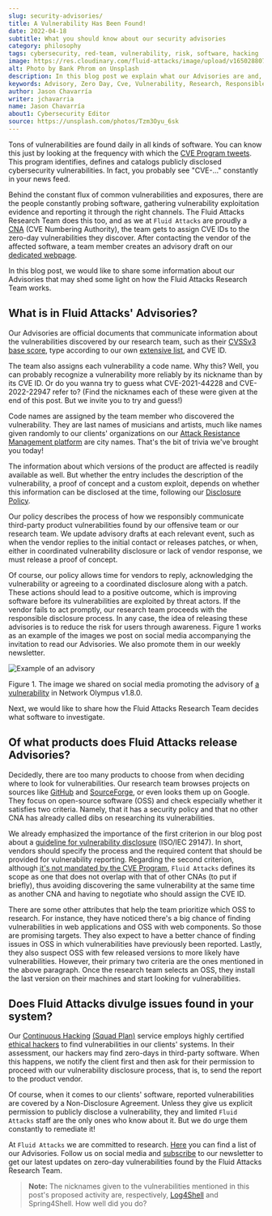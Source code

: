 ```yaml
---
slug: security-advisories/
title: A Vulnerability Has Been Found!
date: 2022-04-18
subtitle: What you should know about our security advisories
category: philosophy
tags: cybersecurity, red-team, vulnerability, risk, software, hacking
image: https://res.cloudinary.com/fluid-attacks/image/upload/v1650288075/blog/security-advisories/cover_advisories.webp
alt: Photo by Bank Phrom on Unsplash
description: In this blog post we explain what our Advisories are and, in the process, share some information on how the Fluid Attacks Research Team works.
keywords: Advisory, Zero Day, Cve, Vulnerability, Research, Responsible Disclosure, Cve Numbering Authority, Ethical Hacking, Pentesting
author: Jason Chavarría
writer: jchavarria
name: Jason Chavarría
about1: Cybersecurity Editor
source: https://unsplash.com/photos/Tzm3Oyu_6sk
---
```


Tons of vulnerabilities are found daily
in all kinds of software.
You can know this just by looking at the frequency
with which the [CVE Program tweets](https://twitter.com/cvenew/).
This program identifies,
defines
and catalogs publicly disclosed cybersecurity vulnerabilities.
In fact,
you probably see "CVE-..." constantly in your news feed.

Behind the constant flux of common vulnerabilities and exposures,
there are the people constantly probing software,
gathering vulnerability exploitation evidence
and reporting it through the right channels.
The Fluid Attacks Research Team does this too,
and as we at `Fluid Attacks` are proudly a [CNA](https://www.cve.org/ResourcesSupport/AllResources/CNARules#section_1-1_cnas)
(CVE Numbering Authority),
the team gets to assign CVE IDs
to the zero-day vulnerabilities they discover.
After contacting the vendor of the affected software,
a team member creates an advisory draft
on our [dedicated webpage](../../advisories/).

In this blog post,
we would like to share some information
about our Advisories
that may shed some light on how the Fluid Attacks Research Team works.

## What is in Fluid Attacks' Advisories?

Our Advisories are official documents
that communicate information
about the vulnerabilities discovered by our research team,
such as their [CVSSv3 base score](https://www.first.org/cvss/),
type according to our own [extensive list](https://docs.fluidattacks.com/criteria/vulnerabilities/),
and CVE ID.

The team also assigns each vulnerability a code name.
Why this?
Well,
you can probably recognize a vulnerability more reliably by its nickname
than by its CVE ID.
Or do you wanna try to guess what CVE-2021-44228
and CVE-2022-22947
refer to?
(Find the nicknames each of these were given at the end of this post.
But we invite you to try and guess\!)

Code names are assigned by the team member
who discovered the vulnerability.
They are last names of musicians and artists,
much like names given randomly to our clients' organizations
on our [Attack Resistance Management platform](../../categories/arm/)
are city names.
That's the bit of trivia we've brought you today\!

The information about which versions of the product are affected
is readily available as well.
But whether the entry includes the description of the vulnerability,
a proof of concept
and a custom exploit,
depends on whether this information can be disclosed at the time,
following our [Disclosure Policy](../../advisories/policy/).

Our policy describes the process
of how we responsibly communicate third-party product vulnerabilities
found by our offensive team or our research team.
We update advisory drafts at each relevant event,
such as when the vendor replies to the initial contact
or releases patches,
or when,
either in coordinated vulnerability disclosure
or lack of vendor response,
we must release a proof of concept.

Of course,
our policy allows time for vendors to reply,
acknowledging the vulnerability
or agreeing to a coordinated disclosure along with a patch.
These actions should lead to a positive outcome,
which is improving software
before its vulnerabilities are exploited by threat actors.
If the vendor fails to act promptly,
our research team proceeds with the responsible disclosure process.
In any case,
the idea of releasing these advisories is
to reduce the risk for users through awareness.
Figure 1 works as an example of the images we post on social media
accompanying the invitation to read our Advisories.
We also promote them in our weekly newsletter.

<div class="imgblock">

![Example of an advisory](https://res.cloudinary.com/fluid-attacks/image/upload/v1650288133/blog/security-advisories/advisories-figure-1.webp)

<div class="title">

Figure 1. The image we shared on social media
promoting the advisory of [a vulnerability](../../advisories/spinetta/)
in Network Olympus v1.8.0.

</div>

</div>

Next, we would like to share how
the Fluid Attacks Research Team decides what software to investigate.

## Of what products does Fluid Attacks release Advisories?

Decidedly,
there are too many products to choose from
when deciding where to look for vulnerabilities.
Our research team browses projects on sources like [GitHub](https://github.com/search)
and [SourceForge](https://sourceforge.net/),
or even looks them up on Google.
They focus on open-source software (OSS)
and check especially whether it satisfies two criteria.
Namely,
that it has a security policy
and that no other CNA has already called dibs
on researching its vulnerabilities.

We already emphasized the importance of the first criterion
in our blog post about a [guideline for vulnerability disclosure](../iso-iec-29147/)
(ISO/IEC 29147).
In short,
vendors should specify the process
and the required content that should be provided
for vulnerability reporting.
Regarding the second criterion,
although [it's not mandated by the CVE Program](https://www.cve.org/ResourcesSupport/AllResources/CNARules#section_7-3_cna_scope),
`Fluid Attacks` defines its scope
as one that does not overlap with that of other CNAs
(to put if briefly),
thus avoiding discovering the same vulnerability
at the same time as another CNA
and having to negotiate who should assign the CVE ID.

There are some other attributes
that help the team prioritize
which OSS to research.
For instance,
they have noticed there's a big chance of finding vulnerabilities
in web applications and OSS with web components.
So those are promising targets.
They also expect to have a better chance of finding issues
in OSS in which vulnerabilities have previously been reported.
Lastly,
they also suspect OSS with few released versions
to more likely have vulnerabilities.
However,
their primary two criteria are the ones mentioned in the above paragraph.
Once the research team selects an OSS,
they install the last version on their machines
and start looking for vulnerabilities.

## Does Fluid Attacks divulge issues found in your system?

Our [Continuous Hacking](../../services/continuous-hacking/)
[(Squad Plan)](../../plans/) service
employs highly certified [ethical hackers](../../solutions/ethical-hacking/)
to find vulnerabilities in our clients' systems.
In their assessment,
our hackers may find zero-days in third-party software.
When this happens,
we notify the client first
and then ask for their permission to proceed
with our vulnerability disclosure process,
that is,
to send the report to the product vendor.

Of course,
when it comes to our clients' software,
reported vulnerabilities are covered by a Non-Disclosure Agreement.
Unless they give us explicit permission
to publicly disclose a vulnerability,
they and limited `Fluid Attacks` staff are the only ones who know about it.
But we do urge them constantly to remediate it!

At `Fluid Attacks`
we are committed to research.
[Here](../../advisories/) you can find a list of our Advisories.
Follow us on social media
and [subscribe](../../subscription/) to our newsletter
to get our latest updates
on zero-day vulnerabilities found by the Fluid Attacks Research Team.

> **Note:** The nicknames given to the vulnerabilities mentioned
> in this post's proposed activity are,
> respectively, [Log4Shell](../log4shell/)
> and Spring4Shell.
> How well did you do?
